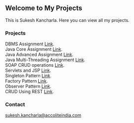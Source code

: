 ## Welcome to My Projects

This is Sukesh Kancharla. Here you can view all my projects.


### Projects
DBMS Assignment [Link](https://github.com/sukeshkancharla8/SQL_Assignment). <br>
Java Core Assignment [Link](https://sukeshkancharla8.github.io). <br> 
Java Advanced Assignment [Link](https://sukeshkancharla8.github.io). <br>
Java Multi-Threading Assignment [Link](https://github.com/sukeshkancharla8/MultiThreadingEvenOdd). <br>
SOAP CRUD operations [Link](https://github.com/sukeshkancharla8/SOAP_CRUD_Person). <br>
Servlets and JSP [Link](https://github.com/sukeshkancharla8/ServletAndJsp). <br>
Singleton Pattern [Link](https://github.com/sukeshkancharla8/SingletonPatternDemo). <br>
Factory Pattern [Link](https://github.com/sukeshkancharla8/FactoryPatternDemo). <br>
Observer Pattern [Link](https://github.com/sukeshkancharla8/ObserverPatternDemo). <br>
CRUD Using REST [Link](https://github.com/sukeshkancharla8/RestCrudWithDatabase). <br>
### Contact
sukesh.kancharla@accoliteindia.com
